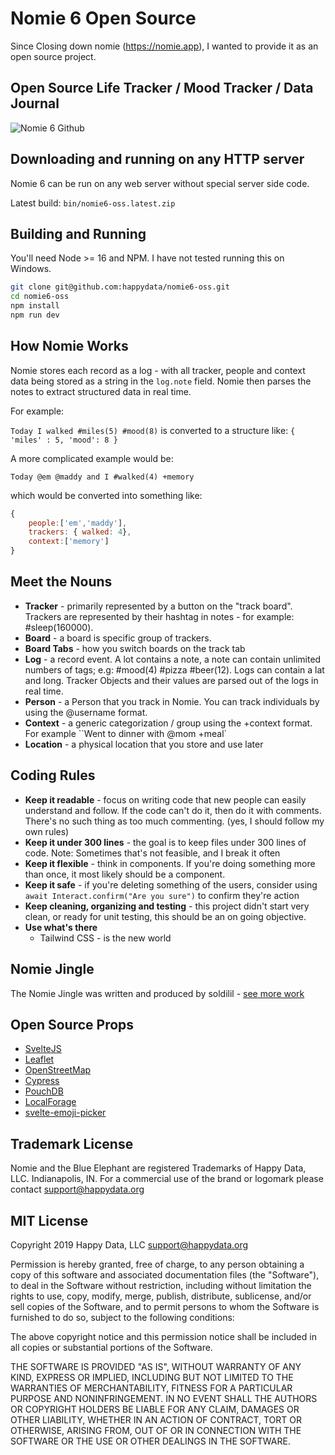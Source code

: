 # Nomie 6 Open Source

Since Closing down nomie (https://nomie.app), I wanted to provide it as an open source project.

## Open Source Life Tracker / Mood Tracker / Data Journal

![Nomie 6 Github](https://shareking.s3.amazonaws.com/Screen-Shot-2022-12-31-11-20-09.31-w0qBQwGRkANjPuv5Xtl1xFHYFIg0GgJSYluiKMI5v69Ak7Lgbk5g0mR9bx9QrdiRlUVQrmXGb4T1AwIA02oApD3YfL97thUL0Kl3.png)

## Downloading and running on any HTTP server

Nomie 6 can be run on any web server without special server side code.

Latest build: `bin/nomie6-oss.latest.zip`

## Building and Running

You'll need Node >= 16 and NPM. I have not tested running this on Windows.

```bash
git clone git@github.com:happydata/nomie6-oss.git
cd nomie6-oss
npm install
npm run dev
```

## How Nomie Works

Nomie stores each record as a log - with all tracker, people and context data being stored as a string in the `log.note` field. Nomie then parses the notes to extract structured data in real time.

For example:

`Today I walked #miles(5) #mood(8)` is converted to a structure like: `{ 'miles' : 5, 'mood': 8 }`

A more complicated example would be:

`Today @em @maddy and I #walked(4) +memory`

which would be converted into something like:

```javascript
{
    people:['em','maddy'],
    trackers: { walked: 4},
    context:['memory']
}
```

## Meet the Nouns

- **Tracker** - primarily represented by a button on the "track board". Trackers are represented by their hashtag in notes - for example: #sleep(160000).
- **Board** - a board is specific group of trackers.
- **Board Tabs** - how you switch boards on the track tab
- **Log** - a record event. A lot contains a note, a note can contain unlimited numbers of tags; e.g: #mood(4) #pizza #beer(12). Logs can contain a lat and long. Tracker Objects and their values are parsed out of the logs in real time.
- **Person** - a Person that you track in Nomie. You can track individuals by using the @username format.
- **Context** - a generic categorization / group using the +context format. For example ``Went to dinner with @mom +meal`
- **Location** - a physical location that you store and use later

## Coding Rules

- **Keep it readable** - focus on writing code that new people can easily understand and follow. If the code can't do it, then do it with comments. There's no such thing as too much commenting. (yes, I should follow my own rules)
- **Keep it under 300 lines** - the goal is to keep files under 300 lines of code. Note: Sometimes that's not feasible, and I break it often
- **Keep it flexible** - think in components. If you're doing something more than once, it most likely should be a component.
- **Keep it safe** - if you're deleting something of the users, consider using `await Interact.confirm("Are you sure")` to confirm they're action
- **Keep cleaning, organizing and testing** - this project didn't start very clean, or ready for unit testing, this should be an on going objective.
- **Use what's there**
  - Tailwind CSS - is the new world

## Nomie Jingle

The Nomie Jingle was written and produced by soldilil - [see more work](https://soldilil.bandcamp.com)

## Open Source Props

- [SvelteJS](https://svelte.dev/)
- [Leaflet](https://leafletjs.com)
- [OpenStreetMap](https://openstreetmap.org)
- [Cypress](https://cypress.io)
- [PouchDB](https://pouchdb.com)
- [LocalForage](https://localforage.github.io/localForage/)
- [svelte-emoji-picker](https://github.com/joeattardi/svelte-emoji-selector)

## Trademark License

Nomie and the Blue Elephant are registered Trademarks of Happy Data, LLC. Indianapolis, IN. For a commercial use of the brand or logomark please contact support@happydata.org

## MIT License

Copyright 2019 Happy Data, LLC <support@happydata.org>

Permission is hereby granted, free of charge, to any person obtaining a copy of this software and associated documentation files (the "Software"), to deal in the Software without restriction, including without limitation the rights to use, copy, modify, merge, publish, distribute, sublicense, and/or sell copies of the Software, and to permit persons to whom the Software is furnished to do so, subject to the following conditions:

The above copyright notice and this permission notice shall be included in all copies or substantial portions of the Software.

THE SOFTWARE IS PROVIDED "AS IS", WITHOUT WARRANTY OF ANY KIND, EXPRESS OR IMPLIED, INCLUDING BUT NOT LIMITED TO THE WARRANTIES OF MERCHANTABILITY, FITNESS FOR A PARTICULAR PURPOSE AND NONINFRINGEMENT. IN NO EVENT SHALL THE AUTHORS OR COPYRIGHT HOLDERS BE LIABLE FOR ANY CLAIM, DAMAGES OR OTHER LIABILITY, WHETHER IN AN ACTION OF CONTRACT, TORT OR OTHERWISE, ARISING FROM, OUT OF OR IN CONNECTION WITH THE SOFTWARE OR THE USE OR OTHER DEALINGS IN THE SOFTWARE.

